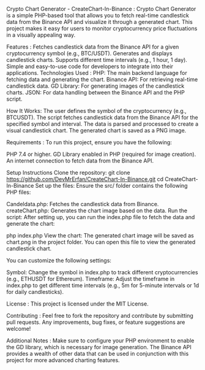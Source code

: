 Crypto Chart Generator - CreateChart-In-Binance :
Crypto Chart Generator is a simple PHP-based tool that allows you to fetch real-time candlestick data from the Binance API and visualize it through a generated chart. This project makes it easy for users to monitor cryptocurrency price fluctuations in a visually appealing way.

Features :
Fetches candlestick data from the Binance API for a given cryptocurrency symbol (e.g., BTC/USDT).
Generates and displays candlestick charts.
Supports different time intervals (e.g., 1 hour, 1 day).
Simple and easy-to-use code for developers to integrate into their applications.
Technologies Used :
PHP: The main backend language for fetching data and generating the chart.
Binance API: For retrieving real-time candlestick data.
GD Library: For generating images of the candlestick charts.
JSON: For data handling between the Binance API and the PHP script.

How It Works:
The user defines the symbol of the cryptocurrency (e.g., BTCUSDT).
The script fetches candlestick data from the Binance API for the specified symbol and interval.
The data is parsed and processed to create a visual candlestick chart.
The generated chart is saved as a PNG image.

Requirements :
To run this project, ensure you have the following:

PHP 7.4 or higher.
GD Library enabled in PHP (required for image creation).
An internet connection to fetch data from the Binance API.

Setup Instructions
Clone the repository:
git clone https://github.com/DevMrErfan/CreateChart-In-Binance.git
cd CreateChart-In-Binance
Set up the files: Ensure the src/ folder contains the following PHP files:

Candeldata.php: Fetches the candlestick data from Binance.
createChart.php: Generates the chart image based on the data.
Run the script: After setting up, you can run the index.php file to fetch the data and generate the chart:

php index.php
View the chart: The generated chart image will be saved as chart.png in the project folder. You can open this file to view the generated candlestick chart.

You can customize the following settings:

Symbol: Change the symbol in index.php to track different cryptocurrencies (e.g., ETHUSDT for Ethereum).
Timeframe: Adjust the timeframe in index.php to get different time intervals (e.g., 5m for 5-minute intervals or 1d for daily candlesticks).

License :
This project is licensed under the MIT License.

Contributing :
Feel free to fork the repository and contribute by submitting pull requests. Any improvements, bug fixes, or feature suggestions are welcome!

Additional Notes :
Make sure to configure your PHP environment to enable the GD library, which is necessary for image generation.
The Binance API provides a wealth of other data that can be used in conjunction with this project for more advanced charting features.
